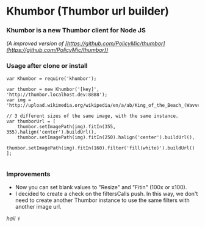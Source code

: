 
# Khumbor (Thumbor url builder)

### Khumbor is a new Thumbor client for Node JS

_(A improved version of [https://github.com/PolicyMic/thumbor](https://github.com/PolicyMic/thumbor))_

### Usage after clone or install

```
var Khumbor = require('khumbor');

var thumbor = new Khumbor('[key]', 'http://thumbor.localhost.dev:8888');
var img = 'http://upload.wikimedia.org/wikipedia/en/a/ab/King_of_the_Beach_(Wavves)_album_cover.jpg';

// 3 different sizes of the same image, with the same instance. 
var thumborUrl = [
	thumbor.setImagePath(img).fitIn(355, 355).halign('center').buildUrl(),
	thumbor.setImagePath(img).fitIn(250).halign('center').buildUrl(),
	thumbor.setImagePath(img).fitIn(160).filter('fill(white)').buildUrl()
];
                                           
```
### Improvements

* Now you can set blank values to "Resize" and "Fitin" (100x or x100). 
* I decided to create a check on the filtersCalls push. In this way, we don't need to create another Thumbor instance to use the same filters with another image url.


_hail ⚕_